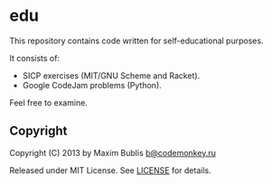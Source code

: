 # edu

This repository contains code written for self-educational purposes.

It consists of:

* SICP exercises (MIT/GNU Scheme and Racket).
* Google CodeJam problems (Python).

Feel free to examine.

## Copyright

Copyright (C) 2013 by Maxim Bublis <b@codemonkey.ru>

Released under MIT License. See [LICENSE](https://github.com/satori/edu/blob/master/LICENSE) for details.
